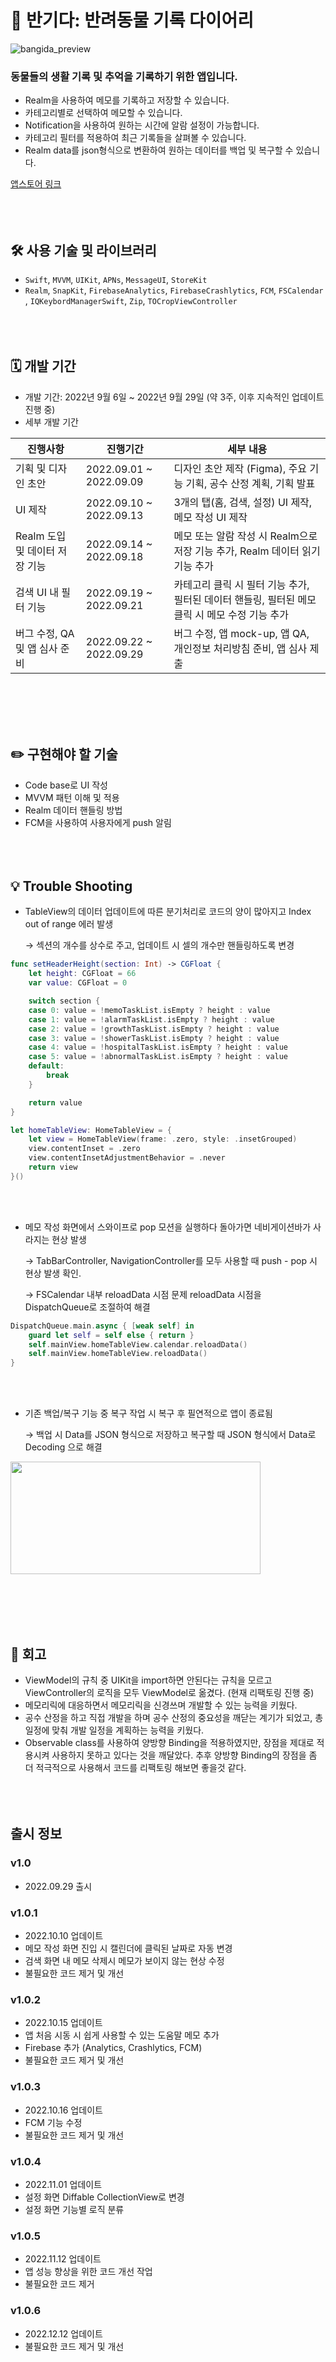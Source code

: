 # 🐶 반기다: 반려동물 기록 다이어리

![bangida_preview](https://user-images.githubusercontent.com/88874280/207097533-477e217a-defc-44f4-a658-ee9d81552504.png)

### 동물들의 생활 기록 및 추억을 기록하기 위한 앱입니다. 

- Realm을 사용하여 메모를 기록하고 저장할 수 있습니다.
- 카테고리별로 선택하여 메모할 수 있습니다.
- Notification을 사용하여 원하는 시간에 알람 설정이 가능합니다.
- 카테고리 필터를 적용하여 최근 기록들을 살펴볼 수 있습니다.
- Realm data를 json형식으로 변환하여 원하는 데이터를 백업 및 복구할 수 있습니다.

[‎앱스토어 링크](https://apps.apple.com/kr/app/BangiDaApp/id6443524869)
</br><br/>
</br><br/>
## 🛠️ 사용 기술 및 라이브러리

- `Swift`, `MVVM`, `UIKit`, `APNs`, `MessageUI`, `StoreKit`
- `Realm`, `SnapKit`, `FirebaseAnalytics`, `FirebaseCrashlytics`, `FCM`, `FSCalendar`, `IQKeybordManagerSwift`, `Zip`, `TOCropViewController`
</br><br/>
</br><br/>
## 🗓️ 개발 기간

- 개발 기간: 2022년 9월 6일 ~ 2022년 9월 29일 (약 3주, 이후 지속적인 업데이트 진행 중)
- 세부 개발 기간

| 진행사항 | 진행기간 | 세부 내용 |
| --- | --- | --- |
| 기획 및 디자인 초안 | 2022.09.01 ~ 2022.09.09 | 디자인 초안 제작 (Figma), 주요 기능 기획, 공수 산정 계획, 기획 발표 |
| UI 제작 | 2022.09.10 ~ 2022.09.13 | 3개의 탭(홈, 검색, 설정) UI 제작, 메모 작성 UI 제작 |
| Realm 도입 및 데이터 저장 기능 | 2022.09.14 ~ 2022.09.18 | 메모 또는 알람 작성 시 Realm으로 저장 기능 추가, Realm 데이터 읽기 기능 추가 |
| 검색 UI 내 필터 기능 | 2022.09.19 ~ 2022.09.21 | 카테고리 클릭 시 필터 기능 추가, 필터된 데이터 핸들링, 필터된 메모 클릭 시 메모 수정 기능 추가 |
| 버그 수정, QA 및 앱 심사 준비 | 2022.09.22 ~ 2022.09.29 | 버그 수정, 앱 mock-up, 앱 QA, 개인정보 처리방침 준비, 앱 심사 제출 |

</br><br/>
</br><br/>
## ✏️ 구현해야 할 기술

- Code base로 UI 작성
- MVVM 패턴 이해 및 적용
- Realm 데이터 핸들링 방법
- FCM을 사용하여 사용자에게 push 알림
</br><br/>
</br><br/>
## 💡 Trouble Shooting

- TableView의 데이터 업데이트에 따른 분기처리로 코드의 양이 많아지고 Index out of range 에러 발생
    
    → 섹션의 개수를 상수로 주고, 업데이트 시 셀의 개수만 핸들링하도록 변경
    

```swift
func setHeaderHeight(section: Int) -> CGFloat {
    let height: CGFloat = 66
    var value: CGFloat = 0

    switch section {
    case 0: value = !memoTaskList.isEmpty ? height : value
    case 1: value = !alarmTaskList.isEmpty ? height : value
    case 2: value = !growthTaskList.isEmpty ? height : value
    case 3: value = !showerTaskList.isEmpty ? height : value
    case 4: value = !hospitalTaskList.isEmpty ? height : value
    case 5: value = !abnormalTaskList.isEmpty ? height : value
    default:
        break
    }

    return value
}
```

```swift
let homeTableView: HomeTableView = {
    let view = HomeTableView(frame: .zero, style: .insetGrouped)
    view.contentInset = .zero
    view.contentInsetAdjustmentBehavior = .never
    return view
}()
```
</br><br/>
- 메모 작성 화면에서 스와이프로 pop 모션을 실행하다 돌아가면 네비게이션바가 사라지는 현상 발생
    
    → TabBarController, NavigationController를 모두 사용할 때 push - pop 시 현상 발생 확인. 
    
    → FSCalendar 내부 reloadData 시점 문제 reloadData 시점을 DispatchQueue로 조절하여 해결
    

```swift
DispatchQueue.main.async { [weak self] in
    guard let self = self else { return }
    self.mainView.homeTableView.calendar.reloadData()
    self.mainView.homeTableView.reloadData()
}
```
</br><br/>
- 기존 백업/복구 기능 중 복구 작업 시 복구 후 필연적으로 앱이 종료됨
    
    → 백업 시 Data를 JSON 형식으로 저장하고 복구할 때 JSON 형식에서 Data로 Decoding 으로 해결
    

<img src="https://user-images.githubusercontent.com/88874280/207098187-e0e0d175-a916-4b4e-bb72-0b9c1eb698a1.png"  width="400" height="180"/>

</br><br/>
</br><br/>
## 🤔 회고

- ViewModel의 규칙 중 UIKit을 import하면 안된다는 규칙을 모르고 ViewController의 로직을 모두 ViewModel로 옮겼다. (현재 리팩토링 진행 중)
- 메모리릭에 대응하면서 메모리릭을 신경쓰며 개발할 수 있는 능력을 키웠다.
- 공수 산정을 하고 직접 개발을 하며 공수 산정의 중요성을 깨닫는 계기가 되었고, 총 일정에 맞춰 개발 일정을 계획하는 능력을 키웠다.
- Observable class를 사용하여 양방향 Binding을 적용하였지만, 장점을 제대로 적용시켜 사용하지 못하고 있다는 것을 깨달았다. 추후 양방향 Binding의 장점을 좀 더 적극적으로 사용해서 코드를 리팩토링 해보면 좋을것 같다.
</br><br/>
</br><br/>
## 출시 정보

### v1.0

- 2022.09.29 출시

### v1.0.1

- 2022.10.10 업데이트
- 메모 작성 화면 진입 시 캘린더에 클릭된 날짜로 자동 변경
- 검색 화면 내 메모 삭제시 메모가 보이지 않는 현상 수정
- 불필요한 코드 제거 및 개선

### v1.0.2

- 2022.10.15 업데이트
- 앱 처음 시동 시 쉽게 사용할 수 있는 도움말 메모 추가
- Firebase 추가 (Analytics, Crashlytics, FCM)
- 불필요한 코드 제거 및 개선

### v1.0.3

- 2022.10.16 업데이트
- FCM 기능 수정
- 불필요한 코드 제거 및 개선

### v1.0.4

- 2022.11.01 업데이트
- 설정 화면 Diffable CollectionView로 변경
- 설정 화면 기능별 로직 분류

### v1.0.5

- 2022.11.12 업데이트
- 앱 성능 향상을 위한 코드 개선 작업
- 불필요한 코드 제거

### v1.0.6

- 2022.12.12 업데이트
- 불필요한 코드 제거 및 개선
</br><br/>
